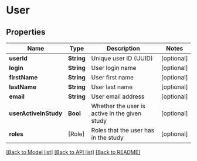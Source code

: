 # User

## Properties
Name | Type | Description | Notes
------------ | ------------- | ------------- | -------------
**userId** | **String** | Unique user ID (UUID) | [optional] 
**login** | **String** | User login name | [optional] 
**firstName** | **String** | User first name | [optional] 
**lastName** | **String** | User last name | [optional] 
**email** | **String** | User email address | [optional] 
**userActiveInStudy** | **Bool** | Whether the user is active in the given study | [optional] 
**roles** | [Role] | Roles that the user has in the study | [optional] 

[[Back to Model list]](../README.md#documentation-for-models) [[Back to API list]](../README.md#documentation-for-api-endpoints) [[Back to README]](../README.md)


